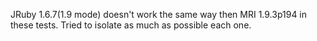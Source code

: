 JRuby 1.6.7(1.9 mode) doesn't work the same way then MRI 1.9.3p194 in these tests. Tried to isolate as much as possible each one.